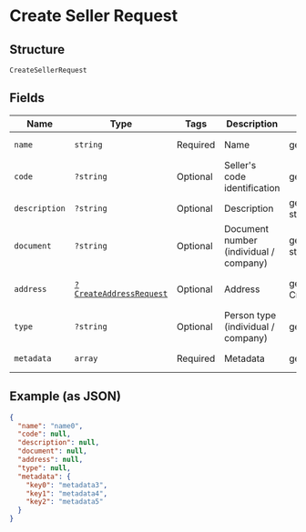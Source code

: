 
# Create Seller Request

## Structure

`CreateSellerRequest`

## Fields

| Name | Type | Tags | Description | Getter | Setter |
|  --- | --- | --- | --- | --- | --- |
| `name` | `string` | Required | Name | getName(): string | setName(string name): void |
| `code` | `?string` | Optional | Seller's code identification | getCode(): ?string | setCode(?string code): void |
| `description` | `?string` | Optional | Description | getDescription(): ?string | setDescription(?string description): void |
| `document` | `?string` | Optional | Document number (individual / company) | getDocument(): ?string | setDocument(?string document): void |
| `address` | [`?CreateAddressRequest`](/doc/models/create-address-request.md) | Optional | Address | getAddress(): ?CreateAddressRequest | setAddress(?CreateAddressRequest address): void |
| `type` | `?string` | Optional | Person type (individual / company) | getType(): ?string | setType(?string type): void |
| `metadata` | `array` | Required | Metadata | getMetadata(): array | setMetadata(array metadata): void |

## Example (as JSON)

```json
{
  "name": "name0",
  "code": null,
  "description": null,
  "document": null,
  "address": null,
  "type": null,
  "metadata": {
    "key0": "metadata3",
    "key1": "metadata4",
    "key2": "metadata5"
  }
}
```

